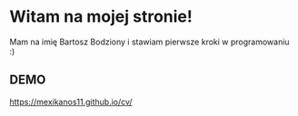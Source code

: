 # Witam na mojej stronie!

Mam na imię Bartosz Bodziony i stawiam pierwsze kroki w programowaniu :) 


## DEMO
https://mexikanos11.github.io/cv/
